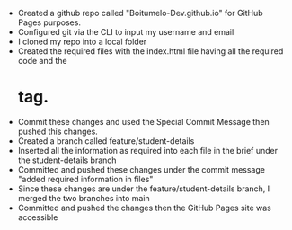 - Created a github repo called "Boitumelo-Dev.github.io" for GitHub Pages purposes.
- Configured git via the CLI to input my username and email
- I cloned my repo into a local folder
- Created the required files with the index.html file having all the required code and the <h1> tag.
- Commit these changes and used the Special Commit Message then pushed this changes.
- Created a branch called feature/student-details
- Inserted all the information as required into each file in the brief under the student-details branch
- Committed and pushed these changes under the commit message "added required information in files"
- Since these changes are under the feature/student-details branch, I merged the two branches into main
- Committed and pushed the changes then the GitHub Pages site was accessible